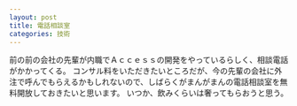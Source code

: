 ```yaml
---
layout: post
title: 電話相談室
categories: 技術
---
```


前の前の会社の先輩が内職でＡｃｃｅｓｓの開発をやっているらしく、相談電話がかかってくる。
コンサル料をいただきたいところだが、今の先輩の会社に外注で呼んでもらえるかもしれないので、しばらくがまんがまんの電話相談室を無料開放しておきたいと思います。
いつか、飲みくらいは奢ってもらおうと思う。
